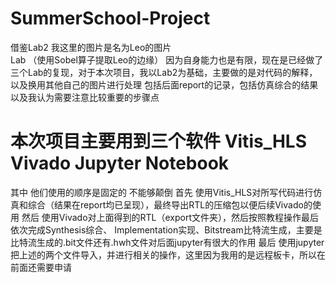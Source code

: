 # SummerSchool-Project


借鉴Lab2  我这里的图片是名为Leo的图片  
Lab （使用Sobel算子提取Leo的边缘）
因为自身能力也是有限，现在是已经做了三个Lab的复现，对于本次项目，我以Lab2为基础，主要做的是对代码的解释，以及换用其他自己的图片进行处理
包括后面report的记录，包括仿真综合的结果以及我认为需要注意比较重要的步骤点

# 本次项目主要用到三个软件 Vitis_HLS Vivado Jupyter Notebook

其中 他们使用的顺序是固定的 不能够颠倒
首先 使用Vitis_HLS对所写代码进行仿真和综合（结果在report均已呈现），最终导出RTL的压缩包以便后续Vivado的使用
然后 使用Vivado对上面得到的RTL（export文件夹），然后按照教程操作最后依次完成Synthesis综合、 Implementation实现、Bitstream比特流生成，主要是比特流生成的.bit文件还有.hwh文件对后面jupyter有很大的作用
最后 使用jupyter把上述的两个文件导入，并进行相关的操作，这里因为我用的是远程板卡，所以在前面还需要申请
